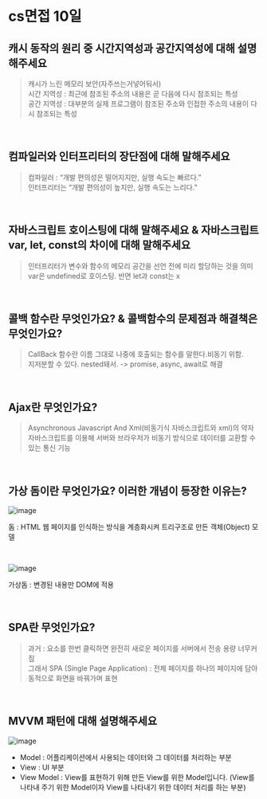# cs면접 10일

## 캐시 동작의 원리 중 시간지역성과 공간지역성에 대해 설명해주세요
> 캐시가 느린 메모리 보안(자주쓰는거넣어둬서)  
> 시간 지역성 : 최근에 참조된 주소의 내용은 곧 다음에 다시 참조되는 특성  
> 공간 지역성 : 대부분의 실제 프로그램이 참조된 주소와 인접한 주소의 내용이 다시 참조되는 특성  

<br>

## 컴파일러와 인터프리터의 장단점에 대해 말해주세요
> 컴파일러 : “개발 편의성은 떨어지지만, 실행 속도는 빠르다.”   
> 인터프리터는 “개발 편의성이 높지만, 실행 속도는 느리다.”  

<br>

## 자바스크립트 호이스팅에 대해 말해주세요 &  자바스크립트 var, let, const의 차이에 대해 말해주세요
 > 인터프리터가 변수와 함수의 메모리 공간을 선언 전에 미리 할당하는 것을 의미  
 > var은 undefined로 호이스팅. 반면 let과 const는 x  

<br>

## 콜백 함수란 무엇인가요? & 콜백함수의 문제점과 해결책은 무엇인가요?  
> CallBack 함수란 이름 그대로 나중에 호출되는 함수를 말한다.비동기 위함.   
> 지저분할 수 있다. nested돼서. -> promise, async, await로 해결   

<br>

## Ajax란 무엇인가요?
> Asynchronous Javascript And Xml(비동기식 자바스크립트와 xml)의 약자    
자바스크립트를 이용해 서버와 브라우저가 비동기 방식으로 데이터를 교환할 수 있는 통신 기능  

<br>

## 가상 돔이란 무엇인가요? 이러한 개념이 등장한 이유는?

![image](https://user-images.githubusercontent.com/84604563/148254187-a3c345ce-0dcd-461e-af5b-c649d84b64a4.png)  

돔 :  HTML 웹 페이지를 인식하는 방식을 계층화시켜 트리구조로 만든 객체(Object) 모델  

<br>

![image](https://user-images.githubusercontent.com/84604563/148362412-15f00088-43f4-4309-ab1f-96db0847736c.png)

가상돔 : 변경된 내용만 DOM에 적용  

<br>

## SPA란 무엇인가요?
> 과거 : 요소를 한번 클릭하면 완전히 새로운 페이지를 서버에서 전송 용량 너무커짐   
> 그래서 SPA (Single Page Application) : 전체 페이지를 하나의 페이지에 담아 동적으로 화면을 바꿔가며 표현  

<br>

## MVVM 패턴에 대해 설명해주세요
![image](https://user-images.githubusercontent.com/84604563/148255070-65b3570b-0951-44ea-b224-405a3b01351d.png)
* Model : 어플리케이션에서 사용되는 데이터와 그 데이터를 처리하는 부분  
* View : UI 부분  
* View Model : View를 표현하기 위해 만든 View를 위한 Model입니다. (View를 나타내 주기 위한 Model이자 View를 나타내기 위한 데이터 처리를 하는 부분)    



